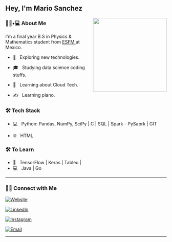 <h2> Hey, I'm Mario Sanchez </h2>

<img align='right' src="https://media.giphy.com/media/M9gbBd9nbDrOTu1Mqx/giphy.gif" width="230">

<h3> 👨🏻•💻 About Me </h3>

I'm a final year B.S in Physics & Mathematics student from <a href="https://www.esfm.ipn.mx/"> ESFM </a> at Mexico.

- 🤔 &nbsp; Exploring new technologies.

- 🎓 &nbsp; Studying data science coding stuffs.

- 🌱 &nbsp; Learning about Cloud Tech.

- ✍️ &nbsp; Learning piano.



<h3>🛠 Tech Stack</h3>



- 💻 &nbsp; Python: Pandas, NumPy, SciPy | C | SQL | Spark - PySaprk | GIT

- 🌐 &nbsp; HTML 


<h3>🛠 To Learn</h3>

- 🔧 &nbsp; TensorFlow | Keras | Tableu | 
- 💻 &nbsp; Java | Go

<hr>

<h3> 🤝🏻 Connect with Me </h3>

<p align="center">

<a href="http://dry-atoll-94091.herokuapp.com/"><img alt="Website" src="http://dry-atoll-94091.herokuapp.com/"></a>

<a href="https://www.linkedin.com/in/mario-asl/"><img alt="LinkedIn" src="https://img.shields.io/badge/LinkedIn-mario%20asl-blue?style=flat-square&logo=linkedin"></a>

<a href="https://www.instagram.com/mariokck/"><img alt="Instagram" src="https://img.shields.io/badge/Instagram-mariokck-black?style=flat-square&logo=instagram"></a>

<a href="mailto:ma.sanchez.lr@gmail.com"><img alt="Email" src="https://img.shields.io/badge/Email-ma.sanchez.lr@gmail.com-blue?style=flat-square&logo=gmail"></a>

</p>


<hr>
